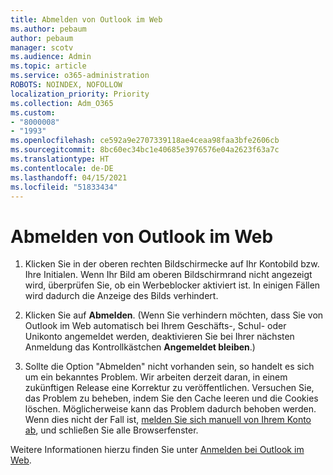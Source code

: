 ```yaml
---
title: Abmelden von Outlook im Web
ms.author: pebaum
author: pebaum
manager: scotv
ms.audience: Admin
ms.topic: article
ms.service: o365-administration
ROBOTS: NOINDEX, NOFOLLOW
localization_priority: Priority
ms.collection: Adm_O365
ms.custom:
- "8000008"
- "1993"
ms.openlocfilehash: ce592a9e2707339118ae4ceaa98faa3bfe2606cb
ms.sourcegitcommit: 8bc60ec34bc1e40685e3976576e04a2623f63a7c
ms.translationtype: HT
ms.contentlocale: de-DE
ms.lasthandoff: 04/15/2021
ms.locfileid: "51833434"
---
```

# <a name="sign-out-of-outlook-on-the-web"></a>Abmelden von Outlook im Web

1. Klicken Sie in der oberen rechten Bildschirmecke auf Ihr Kontobild bzw. Ihre Initialen. Wenn Ihr Bild am oberen Bildschirmrand nicht angezeigt wird, überprüfen Sie, ob ein Werbeblocker aktiviert ist. In einigen Fällen wird dadurch die Anzeige des Bilds verhindert.

2. Klicken Sie auf **Abmelden**. (Wenn Sie verhindern möchten, dass Sie von Outlook im Web automatisch bei Ihrem Geschäfts-, Schul- oder Unikonto angemeldet werden, deaktivieren Sie bei Ihrer nächsten Anmeldung das Kontrollkästchen **Angemeldet bleiben**.)

3. Sollte die Option "Abmelden" nicht vorhanden sein, so handelt es sich um ein bekanntes Problem. Wir arbeiten derzeit daran, in einem zukünftigen Release eine Korrektur zu veröffentlichen.  Versuchen Sie, das Problem zu beheben, indem Sie den Cache leeren und die Cookies löschen. Möglicherweise kann das Problem dadurch behoben werden.  Wenn dies nicht der Fall ist, [melden Sie sich manuell von Ihrem Konto ab](https://login.live.com/logout.srf), und schließen Sie alle Browserfenster.

Weitere Informationen hierzu finden Sie unter [Anmelden bei Outlook im Web](https://support.office.com/article/how-to-sign-in-to-outlook-on-the-web-763fab4d-0138-4814-b450-37fc286bcb79).
